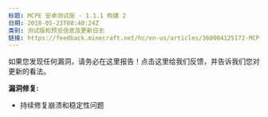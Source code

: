 ```yaml
---
标题: MCPE 安卓测试版 - 1.1.1 构建 2
日期: 2018-05-23T08:40:24Z
类别: 测试版和预览信息及更新日志
链接: https://feedback.minecraft.net/hc/en-us/articles/360004125172-MCPE-Android-Beta-1-1-1-Build-2
---
```


如果您发现任何漏洞，请务必在这里报告！点击这里给我们反馈，并告诉我们您对更新的看法。

  
**漏洞修复:**

- 持续修复崩溃和稳定性问题